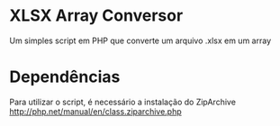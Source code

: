 # XLSX Array Conversor
Um simples script em PHP que converte um arquivo .xlsx em um array

# Dependências
Para utilizar o script, é necessário a instalação do ZipArchive http://php.net/manual/en/class.ziparchive.php
